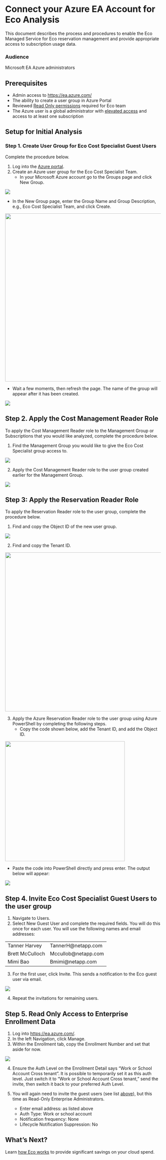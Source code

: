 # Connect your Azure EA Account for Eco Analysis

This document describes the process and procedures to enable the Eco Managed Service for Eco reservation management and provide appropriate access to subscription usage data.

### Audience

Microsoft EA Azure administrators

## Prerequisites

- Admin access to https://ea.azure.com/
- The ability to create a user group in Azure Portal
- Reviewed [Read Only permissions](eco/azure-tutorials/access-roles-read-only) required for Eco team
- The Azure user is a global administrator with [elevated access](https://docs.microsoft.com/en-us/azure/role-based-access-control/elevate-access-global-admin#elevate-access-for-a-global-administrator) and access to at least one subscription

## Setup for Initial Analysis

### Step 1. Create User Group for Eco Cost Specialist Guest Users

Complete the procedure below.
1. Log into the [Azure portal](https://portal.azure.com/).
2. Create an Azure user group for the Eco Cost Specialist Team.
   - In your Microsoft Azure account go to the Groups page and click New Group.

<img src="/eco/_media/connect-azure-ea-to-eco-001.png" />

   - In the New Group page, enter the Group Name and Group Description, e.g., Eco Cost Specialist Team, and click Create.

<img src="/eco/_media/connect-azure-ea-to-eco-002.png" width="542" />

   - Wait a few moments, then refresh the page. The name of the group will appear after it has been created.

<img src="/eco/_media/connect-azure-ea-to-eco-003.png" />

## Step 2. Apply the Cost Management Reader Role

To apply the Cost Management Reader role to the Management Group or Subscriptions that you would like analyzed, complete the procedure below.

1. Find the Management Group you would like to give the Eco Cost Specialist group access to.

<img src="/eco/_media/connect-azure-ea-to-eco-0031.png" />

2. Apply the Cost Management Reader role to the user group created earlier for the Management Group.

<img src="/eco/_media/connect-azure-ea-to-eco-0032.png" />

## Step 3: Apply the Reservation Reader Role

To apply the Reservation Reader role to the user group, complete the procedure below.
1. Find and copy the Object ID of the new user group.

<img src="/eco/_media/connect-azure-ea-to-eco-004.png" />

2. Find and copy the Tenant ID.

<img src="/eco/_media/connect-azure-ea-to-eco-005.png" width="513" />

3. Apply the Azure Reservation Reader role to the user group using Azure PowerShell by completing the following steps.
   - Copy the code shown below, add the Tenant ID, and add the Object ID.

<img src="/eco/_media/connect-azure-ea-to-eco-006.png" width="387" />

   - Paste the code into PowerShell directly and press enter. The output below will appear:

<img src="/eco/_media/connect-azure-ea-to-eco-007.png" />

## Step 4. Invite Eco Cost Specialist Guest Users to the user group

1. Navigate to Users.
2. Select New Guest User and complete the required fields. You will do this once for each user. You will use the following names and email addresses:

<table>
  <tr>
    <td> Tanner Harvey  </td>
    <td> TannerH@netapp.com  </td>
  </tr>
  <tr>
    <td> Brett McCulloch  </td>
    <td> Mccullob@netapp.com   </td>
  </tr>
  <tr>
    <td> Mimi Bao  </td>
    <td> Bmimi@netapp.com  </td>
  </tr>
</table>

3. For the first user, click Invite. This sends a notification to the Eco guest user via email.

<img src="/eco/_media/connect-azure-ea-to-eco-008.png" />

4. Repeat the invitations for remaining users.

## Step 5. Read Only Access to Enterprise Enrollment Data

1. Log into https://ea.azure.com/.
2. In the left Navigation, click Manage.
3. Within the Enrollment tab, copy the Enrollment Number and set that aside for now.

<img src="/eco/_media/connect-azure-ea-to-eco-009.png" />

4. Ensure the Auth Level on the Enrollment Detail says “Work or School Account Cross tenant”. It is possible to temporarily set it as this auth level. Just switch it to “Work or School Account Cross tenant,” send the invite, then switch it back to your preferred Auth Level.

5. You will again need to invite the guest users (see list [above](eco/getting-started/connect-azure-ea-to-eco?id=steps-to-invite-users)), but this time as Read-Only Enterprise Administrators.

   - Enter email address: as listed above
   - Auth Type: Work or school account
   - Notification frequency: None
   - Lifecycle Notification Suppression: No

## What’s Next?
Learn [how Eco works](eco/azure-tutorials/) to provide significant savings on your cloud spend.
